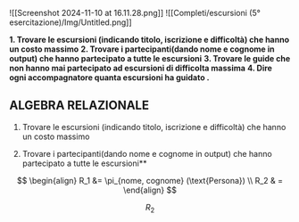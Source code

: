 ![[Screenshot 2024-11-10 at 16.11.28.png]]
![[Completi/escursioni (5° esercitazione)/Img/Untitled.png]]

**1\.  Trovare le escursioni (indicando titolo, iscrizione e difficoltà) che hanno un costo massimo**
**2\. Trovare i partecipanti(dando nome e cognome in output) che hanno partecipato a tutte le escursioni**
**3\. Trovare le guide che non hanno mai partecipato ad escursioni di difficolta massima**
**4\. Dire ogni accompagnatore quanta escursioni ha guidato .**

## ALGEBRA RELAZIONALE 
1. Trovare le escursioni (indicando titolo, iscrizione e difficoltà) che hanno un costo massimo

2. Trovare i partecipanti(dando nome e cognome in output) che hanno partecipato a tutte le escursioni**

$$
\begin{align}
R_1 &= \pi_{nome, cognome} (\text{Persona}) \\
R_2 & = 
\end{align}
$$



$$
R_2
$$
 
